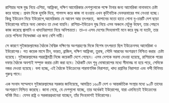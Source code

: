 রাশিয়ার সঙ্গে যুদ্ধ নিয়ে এশিয়া, আফ্রিকা, দক্ষিণ আমেরিকার দেশগুলোকে পক্ষে টানার জন্য আমেরিকা নানাভাবে চেষ্টা করে যাচ্ছে। প্রথম দিকে হুমকি দিয়ে, গালমন্দ করে কাজ না হওয়ায় এখন কূটনৈতিক দেনদরবারের পথ নেওয়া হচ্ছে। কিন্তু ইউক্রেন নিয়ে ইউরোপে,আমেরিকায় যে আবেগ আর তৎপরতা,  জাপানের মতো হাতে গোনা দু-চারটি দেশ ছাড়া ইউরোপের বাইরে অন্য কোথাও তা দেখা যায়নি। রাশিয়া–ইউক্রেন যুদ্ধ নিয়ে এসব অঞ্চলে যেটুকু উদ্বেগ, তার পেছনে কাজ করেছে জ্বালানি ও খাদ্যনিরাপত্তা নিয়ে অনিশ্চয়তা। তা–ও এসব দেশের সিংহভাগই মনে করে যুদ্ধ না যতটা, তার চেয়ে পশ্চিমা নিষেধাজ্ঞা এর জন্য বেশি দায়ী।   

সে কারণে সুইজারল্যান্ডের বৈঠকে বৈশ্বিক দক্ষিণের অংশগ্রহণের দিকে বিশেষ তৎপরতা ছিল ইউক্রেনসহ আমেরিকা ও ইউরোপের। গত কয়েক মাসে চীন, ভারত, ব্রাজিল, দক্ষিণ আফ্রিকা, তুরস্ক, সৌদি আরবের অংশগ্রহণ নিশ্চিত করার  চেষ্টা হয়েছে। সুইজারল্যান্ডের পররাষ্ট্রমন্ত্রী নিজে কয়েকটি দেশে গেছেন। এসব দেশকে ভরসা দেওয়া হয়েছে, রাশিয়াকে পরের দফার বৈঠকে অবশ্যই সম্পৃক্ত করার চেষ্টা করা হবে। বৈঠকটি যেন শুধু দোষারোপের মধ্যে সীমাবদ্ধ না হয়ে পড়ে, সেদিকে নজর দেওয়া হয়েছে। বলা হচ্ছে, এই বৈঠকে ইউক্রেনের পারমাণবিক নিরাপত্তা, খাদ্য রপ্তানির নিরাপত্তা এবং বন্দী বিনিময় গুরুত্ব পাবে।  

এক সংবাদ সম্মেলনে সুইজারল্যান্ডের সরকার জানিয়েছে, আমন্ত্রিত ১৬০টি দেশ ও আন্তর্জাতিক সংস্থার মধ্যে ৯০টি তাদের অংশগ্রহণ নিশ্চিত করেছে। জানা গেছে, যে দেশগুলো যাচ্ছে, তার অর্ধেকই ইউরোপের, যারা এমনিতেই ইউক্রেনের ঘনিষ্ঠ মিত্র। যেসব রাষ্ট্র ও সরকারপ্রধানেরা যাচ্ছেন, তাঁর সিংহভাগই ইউরোপের।
